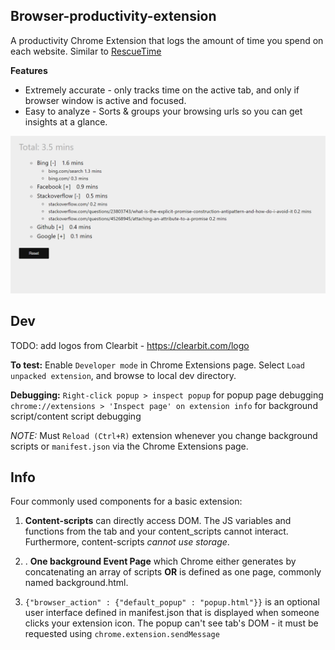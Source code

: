 Browser-productivity-extension
---
A productivity Chrome Extension that logs the amount of time you spend on each website. Similar to [RescueTime](https://www.rescuetime.com/)

**Features**
* Extremely accurate - only tracks time on the active tab, and only if browser window is active and focused.
* Easy to analyze - Sorts & groups your browsing urls so you can get insights at a glance.

![Example](pic.PNG)

Dev
---

TODO: add logos from Clearbit - https://clearbit.com/logo

**To test:** Enable `Developer mode` in Chrome Extensions page. Select `Load unpacked extension`, and browse to local dev directory.

**Debugging:**
`Right-click popup > inspect popup` for popup page debugging
`chrome://extensions > 'Inspect page' on extension info` for background script/content script debugging

*NOTE:* Must `Reload (Ctrl+R)` extension whenever you change background scripts or `manifest.json` via the Chrome Extensions page.

Info
---

Four commonly used components for a basic extension:

1. **Content-scripts** can directly access DOM.  The JS variables and functions from the tab and your content_scripts cannot interact. Furthermore, content-scripts *cannot use storage*.

2. . **One background Event Page** which Chrome either generates by concatenating an array of scripts **OR** is defined as one page, commonly named background.html.

3. `{"browser_action" : {"default_popup" : "popup.html"}}` is an optional user interface defined in manifest.json that is displayed when someone clicks your extension icon.  The popup can't see tab's DOM - it must be requested using `chrome.extension.sendMessage`
